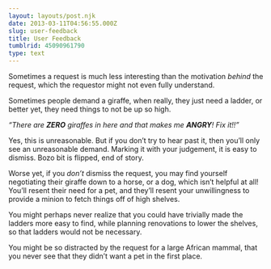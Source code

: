 ```yaml
---
layout: layouts/post.njk
date: 2013-03-11T04:56:55.000Z
slug: user-feedback
title: User Feedback
tumblrid: 45090961790
type: text
---
```

<p>Sometimes a request is much less interesting than the motivation <em>behind</em> the request, which the requestor might not even fully understand.</p>

<p>Sometimes people demand a giraffe, when really, they just need a ladder, or better yet, they need things to not be up so high.</p>

<p><i>&ldquo;There are <b>ZERO</b> giraffes in here and that makes me <b>ANGRY</b>!  Fix it!!&rdquo;</i></p>

<p>Yes, this is unreasonable.  But if you don&rsquo;t try to hear past it, then you&rsquo;ll only see an unreasonable demand.  Marking it with your judgement, it is easy to dismiss.  Bozo bit is flipped, end of story.</p>

<p>Worse yet, if you <em>don&rsquo;t</em> dismiss the request, you may find yourself negotiating their giraffe down to a horse, or a dog, which isn&rsquo;t helpful at all! You&rsquo;ll resent their need for a pet, and they&rsquo;ll resent your unwillingness to provide a minion to fetch things off of high shelves.</p>

<p>You might perhaps never realize that you could have trivially made the ladders more easy to find, while planning renovations to lower the shelves, so that ladders would not be necessary.</p>

<p>You might be so distracted by the request for a large African mammal, that you never see that they didn&rsquo;t want a pet in the first place.</p>
